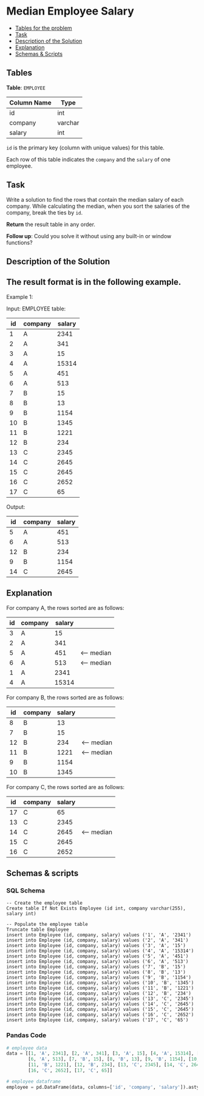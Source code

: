 # Median Employee Salary

- [Tables for the problem](#tables)
- [Task](#task)
- [Description of the Solution](#description-of-the-solution)
- [Explanation](#explanation)
- [Schemas & Scripts](#schemas--scripts)

## Tables 

**Table**: `EMPLOYEE`

| Column Name | Type    |
|-------------|---------|
| id          | int     |
| company     | varchar |
| salary      | int     |

`id` is the primary key (column with unique values) for this table.

Each row of this table indicates the `company` and the `salary` of one employee.

## Task

Write a solution to find the rows that contain the median salary of each company. While calculating the median, 
when you sort the salaries of the company, break the ties by `id`.

**Return** the result table in any order.

**Follow up**: Could you solve it without using any built-in or window functions?

## Description of the Solution ##

The result format is in the following example.
-
Example 1:

Input: 
EMPLOYEE table:

| id  | company | salary |
|-----|---------|--------|
| 1   | A       | 2341   |
| 2   | A       | 341    |
| 3   | A       | 15     |
| 4   | A       | 15314  |
| 5   | A       | 451    |
| 6   | A       | 513    |
| 7   | B       | 15     |
| 8   | B       | 13     |
| 9   | B       | 1154   |
| 10  | B       | 1345   |
| 11  | B       | 1221   |
| 12  | B       | 234    |
| 13  | C       | 2345   |
| 14  | C       | 2645   |
| 15  | C       | 2645   |
| 16  | C       | 2652   |
| 17  | C       | 65     |

Output: 

| id  | company | salary |
|-----|---------|--------|
| 5   | A       | 451    |
| 6   | A       | 513    |
| 12  | B       | 234    |
| 9   | B       | 1154   |
| 14  | C       | 2645   |

## Explanation ##

For company A, the rows sorted are as follows:

| id  | company | salary |            |
|-----|---------|--------|------------|
| 3   | A       | 15     |            |
| 2   | A       | 341    |            |
| 5   | A       | 451    | <-- median |
| 6   | A       | 513    | <-- median |
| 1   | A       | 2341   |            |
| 4   | A       | 15314  |            |

For company B, the rows sorted are as follows:

| id  | company | salary |            |
|-----|---------|--------|------------|
| 8   | B       | 13     |            |
| 7   | B       | 15     |            |
| 12  | B       | 234    | <-- median |
| 11  | B       | 1221   | <-- median |
| 9   | B       | 1154   |            |
| 10  | B       | 1345   |            |

For company C, the rows sorted are as follows:

| id  | company | salary |            |
|-----|---------|--------|------------|
| 17  | C       | 65     |            |
| 13  | C       | 2345   |            |
| 14  | C       | 2645   | <-- median |
| 15  | C       | 2645   |            |
| 16  | C       | 2652   |            |

## Schemas & scripts

### SQL Schema

```genericsql
-- Create the employee table
Create table If Not Exists Employee (id int, company varchar(255), salary int)

-- Populate the employee table    
Truncate table Employee
insert into Employee (id, company, salary) values ('1', 'A', '2341')
insert into Employee (id, company, salary) values ('2', 'A', '341')
insert into Employee (id, company, salary) values ('3', 'A', '15')
insert into Employee (id, company, salary) values ('4', 'A', '15314')
insert into Employee (id, company, salary) values ('5', 'A', '451')
insert into Employee (id, company, salary) values ('6', 'A', '513')
insert into Employee (id, company, salary) values ('7', 'B', '15')
insert into Employee (id, company, salary) values ('8', 'B', '13')
insert into Employee (id, company, salary) values ('9', 'B', '1154')
insert into Employee (id, company, salary) values ('10', 'B', '1345')
insert into Employee (id, company, salary) values ('11', 'B', '1221')
insert into Employee (id, company, salary) values ('12', 'B', '234')
insert into Employee (id, company, salary) values ('13', 'C', '2345')
insert into Employee (id, company, salary) values ('14', 'C', '2645')
insert into Employee (id, company, salary) values ('15', 'C', '2645')
insert into Employee (id, company, salary) values ('16', 'C', '2652')
insert into Employee (id, company, salary) values ('17', 'C', '65')
```

### Pandas Code

```python
# employee data
data = [[1, 'A', 2341], [2, 'A', 341], [3, 'A', 15], [4, 'A', 15314], [5, 'A', 451],
        [6, 'A', 513], [7, 'B', 15], [8, 'B', 13], [9, 'B', 1154], [10, 'B', 1345], 
        [11, 'B', 1221], [12, 'B', 234], [13, 'C', 2345], [14, 'C', 2645], [15, 'C', 2645], 
        [16, 'C', 2652], [17, 'C', 65]]

# employee dataframe
employee = pd.DataFrame(data, columns=['id', 'company', 'salary']).astype({'id':'Int64', 'company':'object', 'salary':'Int64'})
```